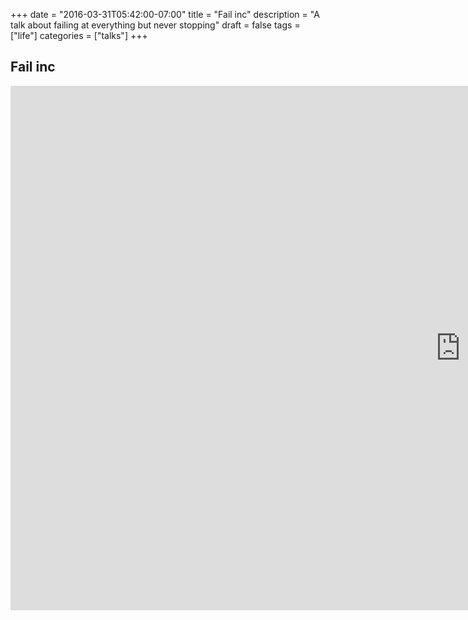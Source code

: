 +++
date = "2016-03-31T05:42:00-07:00"
title = "Fail inc"
description = "A talk about failing at everything but never stopping"
draft = false
tags = ["life"]
categories = ["talks"]
+++

## Fail inc

<iframe src="https://docs.google.com/presentation/d/17f0L8odzbVyexN2CYvaIkka57X5JKXZuXAf9Hs7uoTM/embed?start=false&loop=false&delayms=3000" frameborder="0" width="1440" height="839" allowfullscreen="true" mozallowfullscreen="true" webkitallowfullscreen="true"></iframe>
